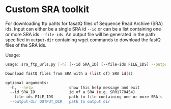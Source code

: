 # Custom SRA toolkit

For downloading ftp pahts for fasatQ files of Sequence Read Archive (SRA) ids.
Input can either be a single SRA id ```--id``` or can be a list containing one or more SRA ids ```--file-ids```.
An output file will be generated in the path specified in ```output-dir``` containing wget commands to download the fastQ files of the SRA ids.

Usage:
```bash
usage: sra_ftp_urls.py [-h] [--id SRA_ID] [--file-ids FILE_IDS] --output-dir OUTPUT_DIR

Download fastQ files from SRA with a (list of) SRA id(s)

optional arguments:
  -h, --help                show this help message and exit
  --id SRA_ID               id of a SRA (e.g. SRR1778454)
  --file-ids FILE_IDS       path to file containing one or more SRA's
  --output-dir OUTPUT_DIR   path to output dir
```

